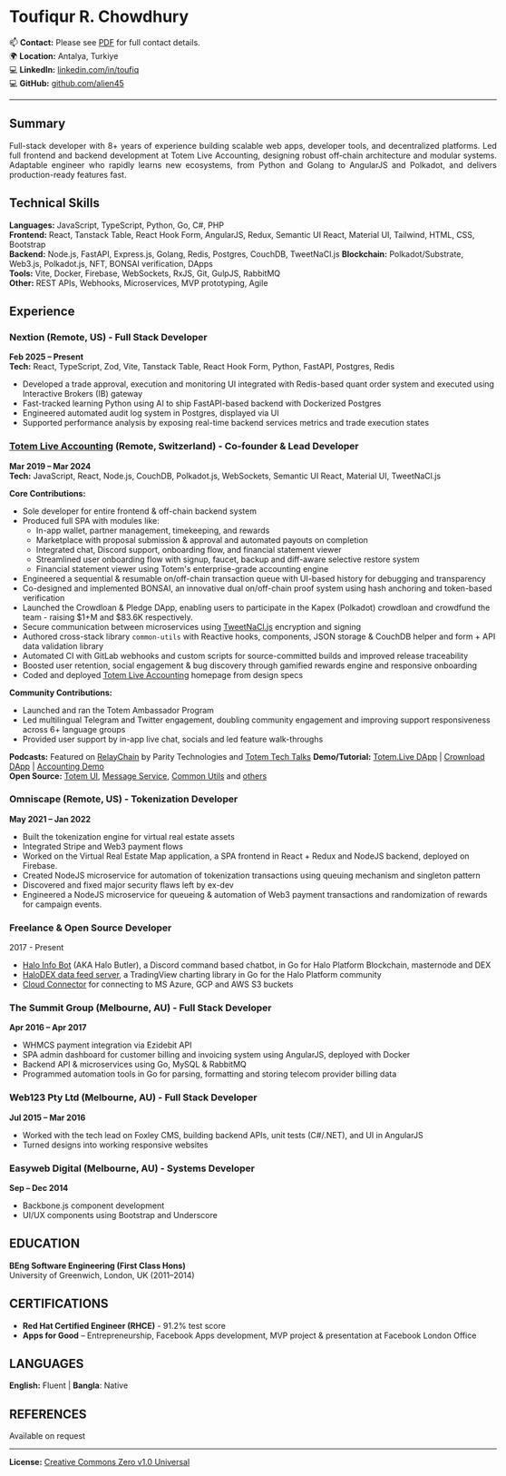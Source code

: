 <!-- PDF-IGNORE-START -->
<!-- Header block will be replaced by PDF generation script (.github/scripts/md_to_pdf.py). Make sure to keep both the script and this file update to date with contact details -->
# Toufiqur R. Chowdhury
  
📫 **Contact:** Please see [PDF](https://alien45.github.io/cv/Toufiqur_Chowdhury_CV.pdf) for full contact details.  
🌍 **Location:** Antalya, Turkiye  
💻 **LinkedIn:** [linkedin.com/in/toufiq](https://linkedin.com/in/toufiq)  
💻 **GitHub:** [github.com/alien45](https://github.com/alien45)  
<!-- PDF-IGNORE-END -->

---

## Summary

<p style="text-align: justify;">
Full-stack developer with 8+ years of experience building scalable web apps, developer tools, and decentralized platforms. Led full frontend and backend development at Totem Live Accounting, designing robust off-chain architecture and modular systems. Adaptable engineer who rapidly learns new ecosystems, from Python and Golang to AngularJS and Polkadot, and delivers production-ready features fast.
</p>


## Technical Skills

**Languages:** JavaScript, TypeScript, Python, Go, C#, PHP  
**Frontend:** React, Tanstack Table, React Hook Form, AngularJS, Redux, Semantic UI React, Material UI, Tailwind, HTML, CSS, Bootstrap  
**Backend:** Node.js, FastAPI, Express.js, Golang, Redis, Postgres, CouchDB, TweetNaCl.js 
**Blockchain:** Polkadot/Substrate, Web3.js, Polkadot.js, NFT, BONSAI verification, DApps  
**Tools:** Vite, Docker, Firebase, WebSockets, RxJS, Git, GulpJS, RabbitMQ  
**Other:** REST APIs, Webhooks, Microservices, MVP prototyping, Agile


## Experience

### **Nextion (Remote, US) - Full Stack Developer**  
**Feb 2025 – Present**  
**Tech:** React, TypeScript, Zod, Vite, Tanstack Table, React Hook Form, Python, FastAPI, Postgres, Redis  
- Developed a trade approval, execution and monitoring UI integrated with Redis-based quant order system and executed using Interactive Brokers (IB) gateway  
- Fast-tracked learning Python using AI to ship FastAPI-based backend with Dockerized Postgres
- Engineered automated audit log system in Postgres, displayed via UI  
- Supported performance analysis by exposing real-time backend services metrics and trade execution states


### **[Totem Live Accounting](https://totemaccounting.com) (Remote, Switzerland) - Co-founder & Lead Developer**  
**Mar 2019 – Mar 2024**  
**Tech:** JavaScript, React, Node.js, CouchDB, Polkadot.js, WebSockets, Semantic UI React, Material UI, TweetNaCl.js

**Core Contributions:**

- Sole developer for entire frontend & off-chain backend system  
- Produced full SPA with modules like:      
    - In-app wallet, partner management, timekeeping, and rewards
    - Marketplace with proposal submission & approval and automated payouts on completion  
    - Integrated chat, Discord support, onboarding flow, and financial statement viewer  
    - Streamlined user onboarding flow with signup, faucet, backup and diff-aware selective restore system
    - Financial statement viewer using Totem's enterprise-grade accounting engine  
- Engineered a sequential & resumable on/off-chain transaction queue with UI-based history for debugging and transparency
- Co-designed and implemented <a title="Blockchainization of NoSQL Storage Authorization & Identification">BONSAI</a>, an innovative dual on/off-chain proof system using hash anchoring and token-based verification
- Launched the Crowdloan & Pledge DApp, enabling users to participate in the Kapex (Polkadot) crowdloan and crowdfund the team - raising $1+M and $83.6K respectively.   
- Secure communication between microservices using [TweetNaCl.js](https://tweetnacl.js.org) encryption and signing  
- Authored cross-stack library `common-utils` with Reactive hooks, components, JSON storage & CouchDB helper and form + API data validation library  
- Automated CI with GitLab webhooks and custom scripts for source-committed builds and improved release traceability  
- Boosted user retention, social engagement & bug discovery through gamified rewards engine and responsive onboarding
- Coded and deployed [Totem Live Accounting](https://totemaccounting.com/) homepage from design specs 

**Community Contributions:**  

- Launched and ran the Totem Ambassador Program
- Led multilingual Telegram and Twitter engagement, doubling community engagement and improving support responsiveness across 6+ language groups 
- Provided user support by in-app live chat, socials and led feature walk-throughs

**Podcasts:** Featured on [RelayChain](https://www.youtube.com/watch?v=ceTPR3oY5RA) by Parity Technologies and [Totem Tech Talks](https://www.youtube.com/@totemliveaccounting1312/search?query=tech%20talks) 
**Demo/Tutorial:**
<a href="https://youtu.be/29rViB0SFhA" title="A walk-through of some of the core features while demoing rewards claim process">Totem.Live DApp</a> 
 | <a href="https://youtu.be/qBLskkm0iDk?si=69hBxExTlMDfqZYh&t=61" title="Walk-through of how to contribute to the Totem Crowdloan on Polkadot Relaychain">Crownload DApp</a> 
 | <a href="https://www.youtube.com/live/pryr8DmVMlM?si=sKsGoO7CnRgpJ6mw&t=3080" title="Totem founder Chris D'Costa demoing the tasks module, financial statement and on-chain accounting engine at the Parity & Friends podcast">Accounting Demo</a>  
**Open Source:** 
 [Totem UI](https://github.com/totem-tech/totem-ui), 
 [Message Service](https://github.com/totem-tech/totem-message-service), 
 [Common Utils](https://github.com/totem-tech/common-utils)
 and [others](https://github.com/totem-tech)  


### **Omniscape (Remote, US) - Tokenization Developer**  
**May 2021 – Jan 2022**  
- Built the tokenization engine for virtual real estate assets  
- Integrated Stripe and Web3 payment flows  
- Worked on the Virtual Real Estate Map application, a SPA frontend in React + Redux and NodeJS backend, deployed on Firebase.  
- Created NodeJS microservice for automation of tokenization transactions using queuing mechanism and singleton pattern  
- Discovered and fixed major security flaws left by ex-dev  
- Engineered a NodeJS microservice for queueing & automation of Web3 payment transactions and randomization of rewards for campaign events.  


### **Freelance & Open Source Developer**  
2017 - Present  
- [Halo Info Bot](https://github.com/alien45/halo-info-bot) (AKA Halo Butler), a Discord command based chatbot, in Go for Halo Platform Blockchain, masternode and DEX  
- [HaloDEX data feed server](https://github.com/alien45/halodex-chart-feed), a TradingView charting library in Go for the Halo Platform community  
- [Cloud Connector](https://github.com/alien45/cloud-connector) for connecting to MS Azure, GCP and AWS S3 buckets  


### **The Summit Group (Melbourne, AU) - Full Stack Developer**  
**Apr 2016 – Apr 2017**  
- WHMCS payment integration via Ezidebit API  
- SPA admin dashboard for customer billing and invoicing system using AngularJS, deployed with Docker  
- Backend API & microservices using Go, MySQL & RabbitMQ  
- Programmed automation tools in Go for parsing, formatting and storing telecom provider billing data  


### **Web123 Pty Ltd (Melbourne, AU) - Full Stack Developer**  
**Jul 2015 – Mar 2016**  
- Worked with the tech lead on <a title="A WYSIWYG CMS designed to make delivering websites easier for designers and developers.">Foxley CMS</a>, building backend APIs, unit tests (C#/.NET), and UI in AngularJS  
- Turned designs into working responsive websites  


### **Easyweb Digital (Melbourne, AU) - Systems Developer**  
**Sep – Dec 2014**  
- Backbone.js component development  
- UI/UX components using Bootstrap and Underscore  


## EDUCATION

**BEng Software Engineering (First Class Hons)**  
University of Greenwich, London, UK (2011–2014)  


## CERTIFICATIONS

- **Red Hat Certified Engineer (RHCE)** - 91.2% test score
- **Apps for Good** – Entrepreneurship, Facebook Apps development, MVP project & presentation at Facebook London Office


## LANGUAGES

**English:** Fluent | **Bangla**: Native


## REFERENCES

Available on request

<!-- PDF-IGNORE-START -->
---
**License:** [Creative Commons Zero v1.0 Universal](https://alien45.github.io/cv/LICENSE)

<!-- padding for GitHub pages only -->
<style>
  body {
    padding-left: 10px;
    padding-right: 10px;
    max-width: 900px;
    margin: auto;
  }
  @media (min-width: 601px) {
    body {
      padding-left: 50px;
      padding-right: 50px;
    }
  }

  .markdown-body h1 {
    border: none;
    margin-bottom: 0;
  }
 </style>
<!-- PDF-IGNORE-END -->
